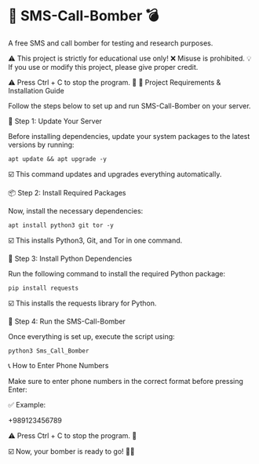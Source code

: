 # 📲 SMS-Call-Bomber 💣
A free SMS and call bomber for testing and research purposes. 

⚠️ This project is strictly for educational use only! ❌ Misuse is prohibited.
💡 If you use or modify this project, please give proper credit.

⚠️ Press Ctrl + C to stop the program. 🛑
📌 Project Requirements & Installation Guide

Follow the steps below to set up and run SMS-Call-Bomber on your server.



🚀 Step 1: Update Your Server

Before installing dependencies, update your system packages to the latest versions by running:
```
apt update && apt upgrade -y
```
☑️ This command updates and upgrades everything automatically.




📦 Step 2: Install Required Packages

Now, install the necessary dependencies:
```
apt install python3 git tor -y
```
☑️ This installs Python3, Git, and Tor in one command.



📌 Step 3: Install Python Dependencies

Run the following command to install the required Python package:
```
pip install requests
```
☑️ This installs the requests library for Python.



🚀 Step 4: Run the SMS-Call-Bomber

Once everything is set up, execute the script using:
```
python3 Sms_Call_Bomber
```


📞 How to Enter Phone Numbers

Make sure to enter phone numbers in the correct format before pressing Enter:

✅ Example:

+989123456789

⚠️ Press Ctrl + C to stop the program. 🛑

☑️ Now, your bomber is ready to go! 🚀🔥
